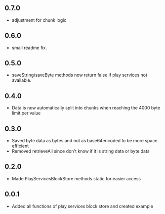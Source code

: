 ## 0.7.0

* adjustment for chunk logic
 
## 0.6.0

* small readme fix.

## 0.5.0

* saveString/saveByte methods now return false if play services not available.

## 0.4.0

* Data is now automatically split into chunks when reaching the 4000 byte limit per value

## 0.3.0

* Saved byte data as bytes and not as base64encoded to be more space efficient
* Removed retrieveAll since don't know if it is string data or byte data

## 0.2.0

* Made PlayServicesBlockStore methods static for easier access

## 0.0.1

* Added all functions of play services block store and created example
